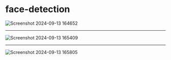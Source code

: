 # face-detection
![Screenshot 2024-09-13 164652](https://github.com/user-attachments/assets/3bcee6ae-e786-4d50-a2a0-6ceb99ab6e7e)
<br/><hr/>
![Screenshot 2024-09-13 165409](https://github.com/user-attachments/assets/ed0bfc89-aaa6-4544-ab77-46eae76b1341)
<br/><hr/>
![Screenshot 2024-09-13 165805](https://github.com/user-attachments/assets/694fa9d1-2f36-4fb4-8a3f-370b9eb17782)
